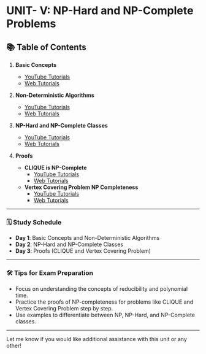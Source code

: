 # UNIT- V: NP-Hard and NP-Complete Problems  

## 📚 Table of Contents  

1. **Basic Concepts**  
   - [YouTube Tutorials](https://www.youtube.com/results?search_query=NP+Hard+and+NP+Complete+Basic+Concepts+tutorial)  
   - [Web Tutorials](https://www.google.com/search?q=NP+Hard+and+NP+Complete+Basic+Concepts+tutorial)  

2. **Non-Deterministic Algorithms**  
   - [YouTube Tutorials](https://www.youtube.com/results?search_query=Non+Deterministic+Algorithms+tutorial)  
   - [Web Tutorials](https://www.google.com/search?q=Non+Deterministic+Algorithms+tutorial)  

3. **NP-Hard and NP-Complete Classes**  
   - [YouTube Tutorials](https://www.youtube.com/results?search_query=NP+Hard+and+NP+Complete+Classes+tutorial)  
   - [Web Tutorials](https://www.google.com/search?q=NP+Hard+and+NP+Complete+Classes+tutorial)  

4. **Proofs**  
   - **CLIQUE is NP-Complete**  
     - [YouTube Tutorials](https://www.youtube.com/results?search_query=CLIQUE+is+NP+Complete+Proof+tutorial)  
     - [Web Tutorials](https://www.google.com/search?q=CLIQUE+is+NP+Complete+Proof+tutorial)  
   - **Vertex Covering Problem NP Completeness**  
     - [YouTube Tutorials](https://www.youtube.com/results?search_query=Vertex+Covering+Problem+NP+Completeness+Proof+tutorial)  
     - [Web Tutorials](https://www.google.com/search?q=Vertex+Covering+Problem+NP+Completeness+Proof+tutorial)  

---

### 🗓️ Study Schedule  
- **Day 1**: Basic Concepts and Non-Deterministic Algorithms  
- **Day 2**: NP-Hard and NP-Complete Classes  
- **Day 3**: Proofs (CLIQUE and Vertex Covering Problem)  

---

### 🛠️ Tips for Exam Preparation  
- Focus on understanding the concepts of reducibility and polynomial time.  
- Practice the proofs of NP-completeness for problems like CLIQUE and Vertex Covering Problem step by step.  
- Use examples to differentiate between NP, NP-Hard, and NP-Complete classes.  

---

Let me know if you would like additional assistance with this unit or any other!  
